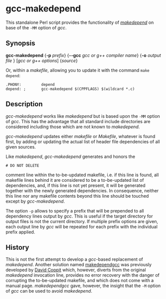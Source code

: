 # gcc-makedepend

This standalone Perl script provides the functionality of
[_makedepend_](https://en.wikipedia.org/wiki/Makedepend)
on base of the `-MM` option of _gcc_.

## Synopsis

__gcc-makedepend__ {__-p__ _prefix_} {__--gcc__ _gcc or g++ compiler name_} {__-o__ _output file_ } [_gcc or g++ options_] {_source_}

Or, within a _makefile_, allowing you to update it with the
command `make depend`:

    .PHONY:         depend
    depend: ;       gcc-makedepend $(CPPFLAGS) $(wildcard *.c)

## Description

_gcc-makedepend_ works like _makedepend_ but is based upon the
`-MM` option of _gcc_. This has the advantage that all standard
include directories are considered including those which are not
known to _makedepend_.

_gcc-makedepend_ updates either _makefile_ or _Makefile_,
whatever is found first, by adding or updating the actual
list of header file dependencies of all given sources.

Like _makedepend_, _gcc-makedepend_ generates and honors the

    # DO NOT DELETE

comment line within the to-be-updated makefile, i.e. if this
line is found, all makefile lines behind it are considered to
be a to-be-updated list of dependencies, and, if this line
is not yet present, it will be generated together with the
newly generated dependencies. In consequence, neither this
line nor any makefile contents beyond this line should be touched
except by _gcc-makedepend_.

The option `-p` allows to specify a prefix that will be
prepended to all dependency lines output by _gcc_. This
is useful if the target directory for output files is not
the current directory. If multiple prefix options are given,
each output line by _gcc_ will be repeated for each prefix
with the individual prefix applied.

## History

This is not the first attempt to develop a _gcc_-based replacement of
_makedepend_. Another solution named
[makedependgcc](http://www.coppit.org/code/makedependgcc)
was previously developed by
[David Coppit](http://www.coppit.org)
which, however, diverts from the original
_makedepend_ invocation line, provides no error recovery with the danger
of corrupting the to-be-updated makefile, and which does not come with
a manual page. _makedependgcc_ gave, however, the insight that the
`-M` option of _gcc_ can be used to avoid _makedepend_.
